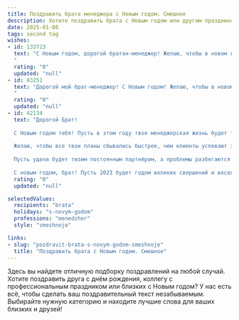 ```yaml
---
title: Поздравить брата менеджера с Новым годом. Смешное
description: Хотите поздравить брата с Новым годом или другим праздником? Наш ИИ создаст незабываемое поздравление, а вы обязательно выделитесь среди других.  
date: 2025-01-08
tags: second tag
wishes:
- id: 133723
  text: "С Новым годом, дорогой братан-менеджер! Желаю, чтобы в новом году твой годовой план продаж превзошёл все ожидания, а бонус был таким, что можно будет купить не только новую машину, но и целый автопарк… игрушечных машинок для племянников!  Пусть все твои проекты будут успешными, а начальник — добрым и щедрым (мечтать-то можно!).  Счастья, здоровья и чтобы все клиенты были исключительно адекватными!
  "
  rating: "0"
  updated: "null"
- id: 83251
  text: "Дорогой мой брат-менеджер! С Новым годом! Желаю, чтобы в новом году твой план продаж превзошёл все ожидания, а бонусы текли рекой (желательно, чтобы это была река шампанского!). Пусть все твои проекты будут успешными, а конкуренты – в глубоком нокауте.  И помни:  главное в Новом году – не перепутать оливье с шубой, а остальные задачи — решаемы! 😉
  "
  rating: "0"
  updated: "null"
- id: 42134
  text: "Дорогой Брат!
  
  С Новым годом тебя! Пусть в этом году твоя менеджерская жизнь будет такой же яркой и беспокойной, как тамада на свадьбе, который пытается уговорить тещу сплясать!
  
  Желаю, чтобы все твои планы сбывались быстрее, чем клиенты успевают забыть свои пароли! Пусть в твоем списке задач не будет \"нажмите F5\", и чтобы каждый проект завершался не как \"встреча без повестки\", а как финальный аккорд концерта – с бурными аплодисментами!
  
  Пусть удача будет твоим постоянным партнёром, а проблемы разбегаются так же стремительно, как коты, когда их зовут купаться!
  
  С новым годом, брат! Пусть 2023 будет годом великих свершений и веселых моментов! 🎉"
  rating: "0"
  updated: "null"

selectedValues:
  recipients: "brata"
  holidays: "s-novym-godom"
  professions: "menedzher"
  style: "smeshnoje"

links:
- slug: "pozdravit-brata-s-novym-godom-smeshnoje"
  title: "Поздравить брата с Новым годом. Смешное"
---
```


Здесь вы найдете отличную подборку поздравлений на любой случай.
Хотите поздравить друга с днём рождения, коллегу с профессиональным праздником или близких с Новым годом? У нас есть всё, чтобы сделать ваш поздравительный текст незабываемым. Выбирайте нужную категорию и находите лучшие слова для ваших близких и друзей!
